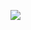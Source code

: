 [![](https://visitcount.itsvg.in/api?id=SantiagoBayona&label=Profile%20Views&color=12&icon=1&pretty=true)](https://visitcount.itsvg.in)

<!--
**SantiagoBayona/SantiagoBayona** is a ✨ _special_ ✨ repository because its `README.md` (this file) appears on your GitHub profile.

Here are some ideas to get you started:

- 🔭 I’m currently working on ...
- 🌱 I’m currently learning ...
- 👯 I’m looking to collaborate on ...
- 🤔 I’m looking for help with ...
- 💬 Ask me about ...
- 📫 How to reach me: ...
- 😄 Pronouns: ...
- ⚡ Fun fact: ...
-->
